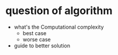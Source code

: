 # question of algorithm

- what's the Computational complexity
    - best case
    - worse case
- guide to better solution
